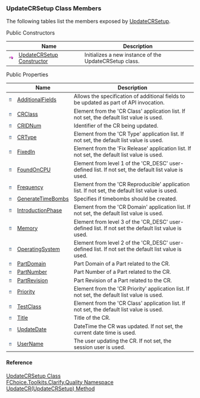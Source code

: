 ﻿### UpdateCRSetup Class Members

The following tables list the members exposed by [UpdateCRSetup](FChoice.Toolkits.Clarify~FChoice.Toolkits.Clarify.Quality.UpdateCRSetup.md).

Public Constructors

|   | Name | Description |
| --- | --- | --- |
| ![Public Constructor](dotnetimages/publicConstructor.png) | [UpdateCRSetup Constructor](FChoice.Toolkits.Clarify~FChoice.Toolkits.Clarify.Quality.UpdateCRSetup~_ctor.md) | Initializes a new instance of the UpdateCRSetup class.   |



Public Properties

|   | Name | Description |
| --- | --- | --- |
| ![Public Property](dotnetimages/publicProperty.png) | [AdditionalFields](FChoice.Toolkits.Clarify~FChoice.Toolkits.Clarify.Quality.UpdateCRSetup~AdditionalFields.md) | Allows the specification of additional fields to be updated as part of API invocation.   |
| ![Public Property](dotnetimages/publicProperty.png) | [CRClass](FChoice.Toolkits.Clarify~FChoice.Toolkits.Clarify.Quality.UpdateCRSetup~CRClass.md) | Element from the 'CR Class' application list. If not set, the default list value is used.   |
| ![Public Property](dotnetimages/publicProperty.png) | [CRIDNum](FChoice.Toolkits.Clarify~FChoice.Toolkits.Clarify.Quality.UpdateCRSetup~CRIDNum.md) | Identifier of the CR being updated.   |
| ![Public Property](dotnetimages/publicProperty.png) | [CRType](FChoice.Toolkits.Clarify~FChoice.Toolkits.Clarify.Quality.UpdateCRSetup~CRType.md) | Element from the 'CR Type' application list. If not set, the default list value is used.   |
| ![Public Property](dotnetimages/publicProperty.png) | [FixedIn](FChoice.Toolkits.Clarify~FChoice.Toolkits.Clarify.Quality.UpdateCRSetup~FixedIn.md) | Element from the 'Fix Release' application list. If not set, the default list value is used.   |
| ![Public Property](dotnetimages/publicProperty.png) | [FoundOnCPU](FChoice.Toolkits.Clarify~FChoice.Toolkits.Clarify.Quality.UpdateCRSetup~FoundOnCPU.md) | Element from level 1 of the 'CR_DESC' user-defined list. If not set, the default list value is used.   |
| ![Public Property](dotnetimages/publicProperty.png) | [Frequency](FChoice.Toolkits.Clarify~FChoice.Toolkits.Clarify.Quality.UpdateCRSetup~Frequency.md) | Element from the 'CR Reproducible' application list. If not set, the default list value is used.   |
| ![Public Property](dotnetimages/publicProperty.png) | [GenerateTimeBombs](FChoice.Toolkits.Clarify~FChoice.Toolkits.Clarify.Quality.UpdateCRSetup~GenerateTimeBombs.md) | Specifies if timebombs should be created.   |
| ![Public Property](dotnetimages/publicProperty.png) | [IntroductionPhase](FChoice.Toolkits.Clarify~FChoice.Toolkits.Clarify.Quality.UpdateCRSetup~IntroductionPhase.md) | Element from the 'CR Domain' application list. If not set, the default list value is used.   |
| ![Public Property](dotnetimages/publicProperty.png) | [Memory](FChoice.Toolkits.Clarify~FChoice.Toolkits.Clarify.Quality.UpdateCRSetup~Memory.md) | Element from level 3 of the 'CR_DESC' user-defined list. If not set the default list value is used.   |
| ![Public Property](dotnetimages/publicProperty.png) | [OperatingSystem](FChoice.Toolkits.Clarify~FChoice.Toolkits.Clarify.Quality.UpdateCRSetup~OperatingSystem.md) | Element from level 2 of the 'CR_DESC' user-defined list. If not set the default list value is used.   |
| ![Public Property](dotnetimages/publicProperty.png) | [PartDomain](FChoice.Toolkits.Clarify~FChoice.Toolkits.Clarify.Quality.UpdateCRSetup~PartDomain.md) | Part Domain of a Part related to the CR.   |
| ![Public Property](dotnetimages/publicProperty.png) | [PartNumber](FChoice.Toolkits.Clarify~FChoice.Toolkits.Clarify.Quality.UpdateCRSetup~PartNumber.md) | Part Number of a Part related to the CR.   |
| ![Public Property](dotnetimages/publicProperty.png) | [PartRevision](FChoice.Toolkits.Clarify~FChoice.Toolkits.Clarify.Quality.UpdateCRSetup~PartRevision.md) | Part Revision of a Part related to the CR.   |
| ![Public Property](dotnetimages/publicProperty.png) | [Priority](FChoice.Toolkits.Clarify~FChoice.Toolkits.Clarify.Quality.UpdateCRSetup~Priority.md) | Element from the 'CR Priority' application list. If not set, the default list value is used.   |
| ![Public Property](dotnetimages/publicProperty.png) | [TestClass](FChoice.Toolkits.Clarify~FChoice.Toolkits.Clarify.Quality.UpdateCRSetup~TestClass.md) | Element from the 'CR Class' application list. If not set, the default list value is used.   |
| ![Public Property](dotnetimages/publicProperty.png) | [Title](FChoice.Toolkits.Clarify~FChoice.Toolkits.Clarify.Quality.UpdateCRSetup~Title.md) | Title of the CR.   |
| ![Public Property](dotnetimages/publicProperty.png) | [UpdateDate](FChoice.Toolkits.Clarify~FChoice.Toolkits.Clarify.Quality.UpdateCRSetup~UpdateDate.md) | DateTime the CR was updated. If not set, the current date time is used.   |
| ![Public Property](dotnetimages/publicProperty.png) | [UserName](FChoice.Toolkits.Clarify~FChoice.Toolkits.Clarify.Quality.UpdateCRSetup~UserName.md) | The user updating the CR. If not set, the session user is used.   |





#### Reference

[UpdateCRSetup Class](FChoice.Toolkits.Clarify~FChoice.Toolkits.Clarify.Quality.UpdateCRSetup.md)  
[FChoice.Toolkits.Clarify.Quality Namespace](FChoice.Toolkits.Clarify~FChoice.Toolkits.Clarify.Quality_namespace.md)  
[UpdateCR(UpdateCRSetup) Method](FChoice.Toolkits.Clarify~FChoice.Toolkits.Clarify.Quality.QualityToolkit~UpdateCR(UpdateCRSetup).md)